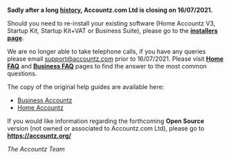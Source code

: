 **Sadly after a long [history](history.md), Accountz.com Ltd is closing on 16/07/2021.**

Should you need to re-install your existing software (Home Accountz V3, Startup Kit, Startup Kit+VAT or Business Suite), 
please go to the **[installers page](./installers.md)**.

We are no longer able to take telephone calls, if you have any queries please email support@accountz.com prior to 16/07/2021.
Please visit **[Home FAQ](faq-home.md)** and **[Business FAQ](faq-business.md)** pages to find the answer to the most common questions.

The copy of the original help guides are available here:
* [Business Accountz](https://accountz-open.github.io/businesshelp/)
* [Home Accountz](https://accountz-open.github.io/homehelp/)

If you would like information regarding the forthcoming **Open Source** version (not owned or associated to Accountz.com Ltd), please go to **<https://accountz.org/>**

*The Accountz Team*

